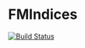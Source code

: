 # FMIndices

[![Build Status](https://travis-ci.org/bicycle1885/FMIndices.jl.svg?branch=master)](https://travis-ci.org/bicycle1885/FMIndices.jl)

